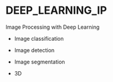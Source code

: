 # DEEP_LEARNING_IP
Image Processing with Deep Learning 

* Image classification

* Image detection

* Image segmentation

* 3D
